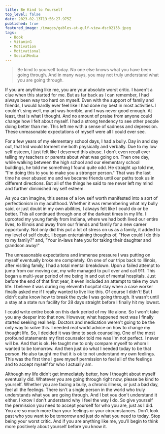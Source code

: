 ```yaml
---
title: Be Kind to Yourself
top_level: false
date: 2023-02-13T13:56:27.975Z
published: true
featured_image: /images/gables-at-gulf-view-dsc02133.jpeg
tags:
  - Book
  - VitaminG
  - Motivation
  - Motivational
  - SocialMedia
---
```

> Be kind to yourself today. No one else knows what you have been going through. And in many ways, you may not truly understand what you are going through.

If you are anything like me, you are your absolute worst critic. I haven't a clue when this started for me. But as far back as I can remember, I had always been way too hard on myself. Even with the support of family and friends, I would hardly ever feel like I had done my best in most activities. I couldn't sing well, my art was horrible, and I was never good enough. At least, that is what I thought. And no amount of praise from anyone could change how I felt about myself. I had a strong tendency to see other people doing better than me. This left me with a sense of sadness and depression. These unreasonable expectations of myself were all I could ever see.

For a few years of my elementary school days, I had a bully. Day in and day out, that kid would torment me both physically and verbally. Due to my low self esteem, I just felt like I deserved this abuse. I don't even recall ever telling my teachers or parents about what was going on. Then one day, while walking between the high school and our elementary school buildings, he told me something I found quite odd. He straight up told me, "I'm doing this to you to make you a stronger person." That was the last time he ever abused me and we became friends until our paths took us in different directions. But all of the things he said to me never left my mind and further diminished my self esteem.

As you can imagine, this sense of a low self worth manifested into a sort of perfectionism in my adulthood. Whether it was remembering what my bully said, or just doubt in my own abilities, I always felt like I could do or be better. This all continued through one of the darkest times in my life. I uprooted my young family from Indiana, where we had both lived our entire lives, to Illinois and away from our friends and family for a new career opportunity. Not only did this put a lot of stress on us as a family, it added to my level of self doubt. I began entertaining thoughts of, "How could I do this to my family?" and, "Your in-laws hate you for taking their daughter and grandson away!"

The unreasonable expectations and immense pressure I was putting on myself eventually broke me completely. On one of our trips back to Illinois, after visiting family, I had a total mental breakdown. Upon a failed attempt to jump from our moving car, my wife managed to pull over and call 911. This began a multi-year period of me being in and out of mental hospitals. Just before the end of that first year, it even included an attempt to take my own life. I believe it was during my eleventh hospital stay when a case worker finally asked me if I really wanted to live like this. Of course I didn't! But I didn't quite know how to break the cycle I was going through. It wasn't until a stay at a state run facility for 28 days straight before I finally hit my lowest.

I could write entire book on this dark period of my life alone. So I won't take you any deeper into that now. However, what happened next was I finally started seeking real help. Doctors and medication weren't going to be the only way to solve this. I needed real world advice on how to change my thought life. So, I decided it was time to seek counseling. One of the most profound statements my first counselor told me was I'm not perfect. I never will be. And that is ok. He taught me to only compare myself to whom I wanted to be tomorrow. And then just do what I needed today to be that person. He also taught me that it is ok to not understand my own feelings. This was the first time I gave myself permission to feel all of the feelings and to accept myself for who I actually am.

Although my life didn't get immediately better, how I thought about myself eventually did. Whatever you are going through right now, please be kind to yourself. Whether you are facing a bully, a chronic illness, or just a bad day, feel all the feelings. There isn't a single person in the world who truly understands what you are going through. And I bet you don't understand it either. I know I don't understand why I feel the way I do. So give yourself the permission you need to accept yourself for who you are, just as I did. You are so much more than your feelings or your circumstances. Don't look past who you want to be tomorrow and just do what you need to today. Stop being your worst critic. And if you are anything like me, you'll begin to think more positively about yourself before you know it.